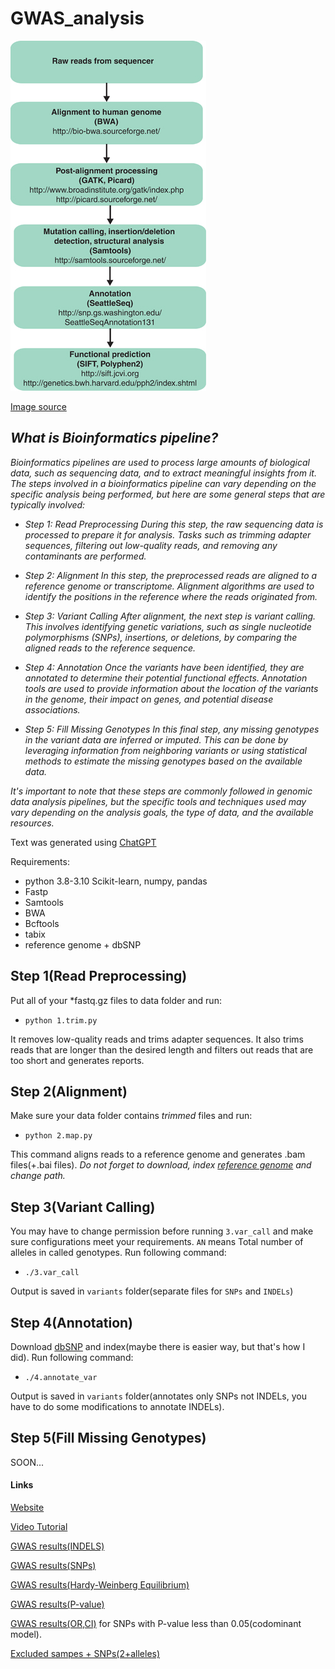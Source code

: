 # GWAS_analysis

![IM](im.png)


[Image source](https://www.researchgate.net/figure/Schematic-of-a-bioinformatics-pipeline-Examples-of-the-most-commonly-used-publicly_fig3_250923605)

## *What is Bioinformatics pipeline?*

*Bioinformatics pipelines are used to process large amounts of biological data, such as sequencing data, and to extract meaningful insights from it. The steps involved in a bioinformatics pipeline can vary depending on the specific analysis being performed, but here are some general steps that are typically involved:*

 - *Step 1: Read Preprocessing During this step, the raw sequencing data
   is processed to prepare it for analysis. Tasks such as trimming
   adapter sequences, filtering out low-quality reads, and removing any
   contaminants are performed.*
   
 - *Step 2: Alignment In this step, the preprocessed reads are aligned to
   a reference genome or transcriptome. Alignment algorithms are used to
   identify the positions in the reference where the reads originated
   from.*
   
  - *Step 3: Variant Calling After alignment, the next step is variant
   calling. This involves identifying genetic variations, such as single
   nucleotide polymorphisms (SNPs), insertions, or deletions, by
   comparing the aligned reads to the reference sequence.*
   
   - *Step 4: Annotation Once the variants have been identified, they are
   annotated to determine their potential functional effects. Annotation
   tools are used to provide information about the location of the
   variants in the genome, their impact on genes, and potential disease
   associations.*
   
   - *Step 5: Fill Missing Genotypes In this final step, any missing
   genotypes in the variant data are inferred or imputed. This can be
   done by leveraging information from neighboring variants or using
   statistical methods to estimate the missing genotypes based on the
   available data.*

*It's important to note that these steps are commonly followed in genomic data analysis pipelines, but the specific tools and techniques used may vary depending on the analysis goals, the type of data, and the available resources.*

Text was generated using [ChatGPT](https://chat.openai.com/)

Requirements:

 - python 3.8-3.10 
 Scikit-learn, numpy, pandas 
 - Fastp 
 - Samtools 
 - BWA
 - Bcftools
 - tabix
 - reference genome + dbSNP
## Step 1(Read Preprocessing)

Put all of your *fastq.gz files to data folder and run:
-     python 1.trim.py

It removes low-quality reads and trims adapter sequences. It also trims reads that are longer than the desired length and filters out reads that are too short and generates reports.


## Step 2(Alignment)

Make sure your data folder contains *trimmed* files and run:
-     python 2.map.py

This command aligns reads to a reference genome and generates .bam files(+.bai files).
*Do not forget to download, index [reference genome](https://www.ncbi.nlm.nih.gov/genome/guide/human/) and change path.*

## Step 3(Variant Calling)

You may have to change permission before running `3.var_call` and make sure configurations meet your requirements. `AN` means Total number of alleles in called genotypes.
Run following command:

-     ./3.var_call

Output is saved in `variants` folder(separate files for `SNPs` and `INDELs`)

## Step 4(Annotation)

Download [dbSNP](https://www.ncbi.nlm.nih.gov/genome/guide/human/) and index(maybe there is easier way, but that's how I did).
Run following command:

-     ./4.annotate_var

Output is saved in `variants` folder(annotates only SNPs not INDELs, you have to do some modifications to annotate INDELs).

## Step 5(Fill Missing Genotypes)

SOON...


#### Links


[Website](https://aziza-diabetes.netlify.app) 


[Video Tutorial](https://youtu.be/RSbNVv47EHM) 


[GWAS results(INDELS)](https://drive.google.com/file/d/1eohdtdyZrF-Xog0zflciWzuxy2kYq7Cm/view?usp=sharing) 

[GWAS results(SNPs)](https://docs.google.com/spreadsheets/d/1OIdxdldcfwFWI-uHqFqgwsSimjU7js34/edit?usp=share_link&ouid=112267455847643950553&rtpof=true&sd=true) 

[GWAS results(Hardy-Weinberg Equilibrium)](https://drive.google.com/file/d/1ephEzd4ung1l5aFKupGyZW5X5AIgxI8s/view?usp=share_link) 

[GWAS results(P-value)](https://drive.google.com/file/d/12k5GoLTlckXjSBJef40jBR2oq2phNwdY/view?usp=sharing) 

[GWAS results(OR,CI)](https://drive.google.com/file/d/1PKaDUQjyc6-NDEtB8oMxD-kHix50X1PS/view?usp=sharing) for SNPs with P-value less than 0.05(codominant model).

[Excluded sampes + SNPs(2+alleles)](https://docs.google.com/document/d/1Q7PxEzHJMG7UideHzl2PTs6Em3BkV62mrLiwfAMiDR4/edit?usp=sharing) 




